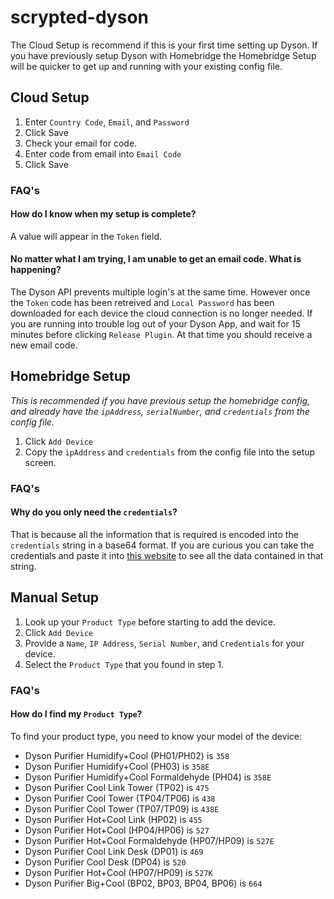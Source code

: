 # scrypted-dyson

The Cloud Setup is recommend if this is your first time setting up Dyson. If you have previously setup Dyson with Homebridge the Homebridge Setup will be quicker to get up and running with your existing config file.

## Cloud Setup

1. Enter `Country Code`, `Email`, and `Password`
2. Click Save
3. Check your email for code.
4. Enter code from email into `Email Code`
5. Click Save

### FAQ's

#### How do I know when my setup is complete?

A value will appear in the `Token` field.  

#### No matter what I am trying, I am unable to get an email code. What is happening?

The Dyson API prevents multiple login's at the same time. However once the `Token` code has been retreived and `Local Password` has been downloaded for each device the cloud connection is no longer needed.  If you are running into trouble log out of your Dyson App, and wait for 15 minutes before clicking `Release Plugin`.  At that time you should receive a new email code. 

## Homebridge Setup

*This is recommended if you have previous setup the homebridge config, and already have the `ipAddress`, `serialNumber`, and `credentials` from the config file.*

1. Click `Add Device`
2. Copy the `ipAddress` and `credentials` from the config file into the setup screen.

### FAQ's

#### Why do you only need the `credentials`?

That is because all the information that is required is encoded into the `credentials` string in a base64 format. If you are curious you can take the credentials and paste it into [this website](https://www.base64decode.org) to see all the data contained in that string. 

## Manual Setup

1. Look up your `Product Type` before starting to add the device.
2. Click `Add Device`
3. Provide a `Name`, `IP Address`, `Serial Number`, and `Credentials` for your device.
4. Select the `Product Type` that you found in step 1.

### FAQ's

#### How do I find my `Product Type`?

To find your product type, you need to know your model of the device:

* Dyson Purifier Humidify+Cool (PH01/PH02) is `358`
* Dyson Purifier Humidify+Cool (PH03) is `358E`
* Dyson Purifier Humidify+Cool Formaldehyde (PH04) is `358E`
* Dyson Purifier Cool Link Tower (TP02) is `475`
* Dyson Purifier Cool Tower (TP04/TP06) is `438`
* Dyson Purifier Cool Tower (TP07/TP09) is `438E`
* Dyson Purifier Hot+Cool Link (HP02) is `455`
* Dyson Purifier Hot+Cool (HP04/HP06) is `527`
* Dyson Purifier Hot+Cool Formaldehyde (HP07/HP09) is `527E`
* Dyson Purifier Cool Link Desk (DP01) is `469`
* Dyson Purifier Cool Desk (DP04) is `520`
* Dyson Purifier Hot+Cool (HP07/HP09) is `527K`
* Dyson Purifier Big+Cool (BP02, BP03, BP04, BP06) is `664`